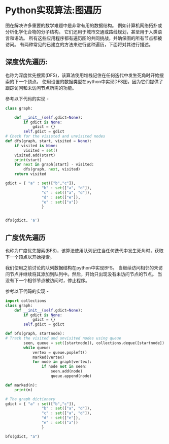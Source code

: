 # Python实现算法:图遍历

图在解决许多重要的数学难题中是非常有用的数据结构。 例如计算机网络拓扑或分析化学化合物的分子结构。 它们还用于城市交通或路线规划，甚至用于人类语言和语法。 所有这些应用程序都有遍历图的共同挑战，并确保图的所有节点都被访问。 有两种常见的已建立的方法来进行这种遍历，下面将对其进行描述。

## 深度优先遍历:

也称为深度优先搜索(DFS)，该算法使用堆栈记住在任何迭代中发生死角时开始搜索的下一个顶点。 使用设置的数据类型在python中实现DFS图，因为它们提供了跟踪访问和未访问节点所需的功能。

参考以下代码的实现 - 

```python
class graph:

    def __init__(self,gdict=None):
        if gdict is None:
            gdict = {}
        self.gdict = gdict
# Check for the visisted and unvisited nodes
def dfs(graph, start, visited = None):
    if visited is None:
        visited = set()
    visited.add(start)
    print(start)
    for next in graph[start] - visited:
        dfs(graph, next, visited)
    return visited

gdict = { "a" : set(["b","c"]),
                "b" : set(["a", "d"]),
                "c" : set(["a", "d"]),
                "d" : set(["e"]),
                "e" : set(["a"])
                }


dfs(gdict, 'a')
```

## 广度优先遍历

也称为广度优先搜索(BFS)，该算法使用队列记住当任何迭代中发生死角时，获取下一个顶点以开始搜索。

我们使用之前讨论的队列数据结构在python中实现BFS。 当继续访问相邻的未访问节点并继续将其添加到队列中。然后，开始只出现没有未访问节点的节点。 当没有下一个相邻节点被访问时，停止程序。

参考以下代码的实现 - 

```python
import collections
class graph:
    def __init__(self,gdict=None):
        if gdict is None:
            gdict = {}
        self.gdict = gdict

def bfs(graph, startnode):
# Track the visited and unvisited nodes using queue
        seen, queue = set([startnode]), collections.deque([startnode])
        while queue:
            vertex = queue.popleft()
            marked(vertex)
            for node in graph[vertex]:
                if node not in seen:
                    seen.add(node)
                    queue.append(node)

def marked(n):
    print(n)

# The graph dictionary
gdict = { "a" : set(["b","c"]),
                "b" : set(["a", "d"]),
                "c" : set(["a", "d"]),
                "d" : set(["e"]),
                "e" : set(["a"])
                }

bfs(gdict, "a")
```

